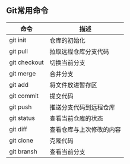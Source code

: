 ## Git常用命令
| 命令 | 描述 |
| ---- | ---- | 
| git init | 仓库的初始化 |
| git pull | 拉取远程仓库分支代码 |
| git checkout | 切换当前分支 |
| git merge | 合并分支 |
| git add | 将文件放进暂存区 |
| git commit | 提交代码 |
| git push | 推送分支代码到远程仓库 |
| git status | 查看当前仓库的状态 |
| git diff | 查看仓库与上次修改的内容 |
| git clone | 克隆代码 |
| git bransh | 查看当前分支 |
